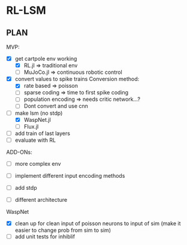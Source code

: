 # RL-LSM

## PLAN

MVP:

- [x] get cartpole env working
    - [x] RL.jl => traditional env
    - [ ] MuJoCo.jl => continuous robotic control
- [x] convert values to spike trains
    Conversion method:
    - [x] rate based => poisson
    - [ ] sparse coding => time to first spike coding
    - [ ] population encoding => needs critic network...?
    - [ ] Dont convert and use cnn
- [ ] make lsm (no stdp)
    - [x] WaspNet.jl
    - [ ] Flux.jl
- [ ] add train of last layers
- [ ] evaluate with RL

ADD-ONs:
- [ ] more complex env
- [ ] implement different input encoding methods
- [ ] add stdp
- [ ] different architecture


WaspNet
 - [x] clean up for clean input of poisson neurons to input of sim (make it easier to change prob from sim to sim)
- [ ] add unit tests for inhiblif
